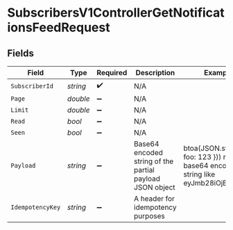 # SubscribersV1ControllerGetNotificationsFeedRequest


## Fields

| Field                                                                                     | Type                                                                                      | Required                                                                                  | Description                                                                               | Example                                                                                   |
| ----------------------------------------------------------------------------------------- | ----------------------------------------------------------------------------------------- | ----------------------------------------------------------------------------------------- | ----------------------------------------------------------------------------------------- | ----------------------------------------------------------------------------------------- |
| `SubscriberId`                                                                            | *string*                                                                                  | :heavy_check_mark:                                                                        | N/A                                                                                       |                                                                                           |
| `Page`                                                                                    | *double*                                                                                  | :heavy_minus_sign:                                                                        | N/A                                                                                       |                                                                                           |
| `Limit`                                                                                   | *double*                                                                                  | :heavy_minus_sign:                                                                        | N/A                                                                                       |                                                                                           |
| `Read`                                                                                    | *bool*                                                                                    | :heavy_minus_sign:                                                                        | N/A                                                                                       |                                                                                           |
| `Seen`                                                                                    | *bool*                                                                                    | :heavy_minus_sign:                                                                        | N/A                                                                                       |                                                                                           |
| `Payload`                                                                                 | *string*                                                                                  | :heavy_minus_sign:                                                                        | Base64 encoded string of the partial payload JSON object                                  | btoa(JSON.stringify({ foo: 123 })) results in base64 encoded string like eyJmb28iOjEyM30= |
| `IdempotencyKey`                                                                          | *string*                                                                                  | :heavy_minus_sign:                                                                        | A header for idempotency purposes                                                         |                                                                                           |